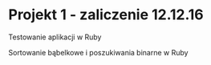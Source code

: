 # Projekt 1 - zaliczenie 12.12.16

Testowanie aplikacji w Ruby

Sortowanie bąbelkowe i poszukiwania binarne w Ruby
